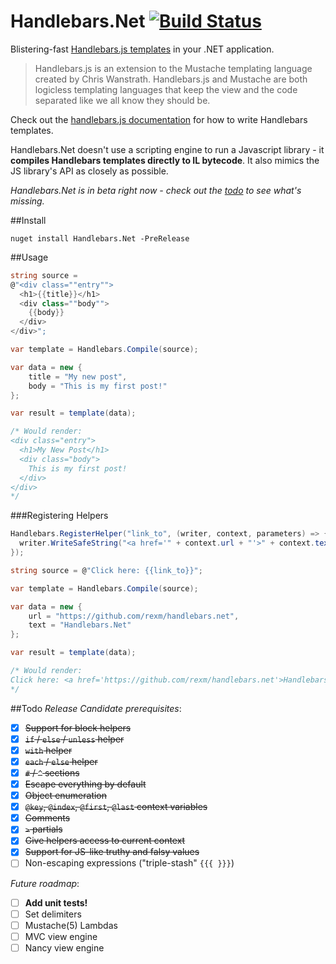 Handlebars.Net [![Build Status](https://travis-ci.org/rexm/Handlebars.Net.svg?branch=master)](https://travis-ci.org/rexm/Handlebars.Net)
==============

Blistering-fast [Handlebars.js templates](http://handlebarsjs.com) in your .NET application.

>Handlebars.js is an extension to the Mustache templating language created by Chris Wanstrath. Handlebars.js and Mustache are both logicless templating languages that keep the view and the code separated like we all know they should be.

Check out the [handlebars.js documentation](http://handlebarsjs.com) for how to write Handlebars templates.

Handlebars.Net doesn't use a scripting engine to run a Javascript library - it **compiles Handlebars templates directly to IL bytecode**. It also mimics the JS library's API as closely as possible.

_Handlebars.Net is in beta right now - check out the [todo](#todo) to see what's missing._

##Install

    nuget install Handlebars.Net -PreRelease

##Usage

```c#
string source =
@"<div class=""entry"">
  <h1>{{title}}</h1>
  <div class=""body"">
    {{body}}
  </div>
</div>";

var template = Handlebars.Compile(source);

var data = new {
    title = "My new post",
    body = "This is my first post!"
};

var result = template(data);

/* Would render:
<div class="entry">
  <h1>My New Post</h1>
  <div class="body">
    This is my first post!
  </div>
</div>
*/
```

###Registering Helpers
```c#
Handlebars.RegisterHelper("link_to", (writer, context, parameters) => {
  writer.WriteSafeString("<a href='" + context.url + "'>" + context.text + "</a>");
});

string source = @"Click here: {{link_to}}";

var template = Handlebars.Compile(source);

var data = new {
    url = "https://github.com/rexm/handlebars.net",
    text = "Handlebars.Net"
};

var result = template(data);

/* Would render:
Click here: <a href='https://github.com/rexm/handlebars.net'>Handlebars.Net</a>
*/
```


##Todo
_Release Candidate prerequisites_:
- [x] ~~Support for block helpers~~
- [x] ~~`if` / `else` / `unless` helper~~
- [x] ~~`with` helper~~
- [x] ~~`each` / `else` helper~~
- [x] ~~`#` / `^` sections~~
- [x] ~~Escape everything by default~~
- [x] ~~Object enumeration~~
- [x] ~~`@key`, `@index`, `@first`, `@last` context variables~~
- [x] ~~Comments~~
- [x] ~~`>` partials~~
- [x] ~~Give helpers access to current context~~
- [x] ~~Support for JS-like truthy and falsy values~~
- [ ] Non-escaping expressions ("triple-stash" `{{{ }}}`)

_Future roadmap_:
- [ ] **Add unit tests!**
- [ ] Set delimiters
- [ ] Mustache(5) Lambdas
- [ ] MVC view engine
- [ ] Nancy view engine
